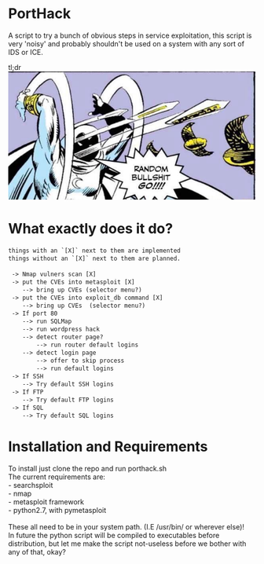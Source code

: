 # PortHack
A script to try a bunch of obvious steps in service exploitation, this script is very 'noisy' and probably
shouldn't be used on a system with any sort of IDS or ICE.

tl;dr<br>
![random_bullshit](random_bullshit_go.png)

# What exactly does it do?
```
things with an `[X]` next to them are implemented
things without an `[X]` next to them are planned.

 -> Nmap vulners scan [X]
 -> put the CVEs into metasploit [X]
    --> bring up CVEs (selector menu?)
 -> put the CVEs into exploit_db command [X]
    --> bring up CVEs  (selector menu?)
 -> If port 80
    --> run SQLMap
    --> run wordpress hack
    --> detect router page?
        --> run router default logins
    --> detect login page
        --> offer to skip process
        --> run default logins
 -> If SSH
    --> Try default SSH logins
 -> If FTP
    --> Try default FTP logins
 -> If SQL
    --> Try default SQL logins
```

# Installation and Requirements
To install just clone the repo and run porthack.sh<br>
The current requirements are:<br>
    - searchsploit<br>
    - nmap<br>
    - metasploit framework<br>
    - python2.7, with pymetasploit<br>
<br>
These all need to be in your system path. (I.E /usr/bin/ or wherever else)!<br>
In future the python script will be compiled to executables before distribution, but let me make the script
not-useless before we bother with any of that, okay?
